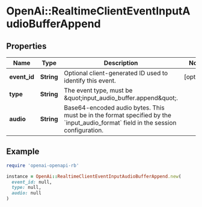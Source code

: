 # OpenAi::RealtimeClientEventInputAudioBufferAppend

## Properties

| Name | Type | Description | Notes |
| ---- | ---- | ----------- | ----- |
| **event_id** | **String** | Optional client-generated ID used to identify this event. | [optional] |
| **type** | **String** | The event type, must be \&quot;input_audio_buffer.append\&quot;. |  |
| **audio** | **String** | Base64-encoded audio bytes. This must be in the format specified by the &#x60;input_audio_format&#x60; field in the session configuration. |  |

## Example

```ruby
require 'openai-openapi-rb'

instance = OpenAi::RealtimeClientEventInputAudioBufferAppend.new(
  event_id: null,
  type: null,
  audio: null
)
```

